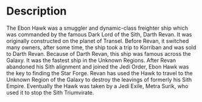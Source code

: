 # Description
The Ebon Hawk was a smuggler and dynamic-class freighter ship which was commanded by the famous Dark Lord of the Sith, Darth Revan.
It was originally constructed on the planet of Transel.
Before Revan, it switched many owners, after some time, the ship took a trip to Korriban and was sold to Darth Revan.
Because of Darth Revan, this ship was famous across the Galaxy.
It was the fastest ship in the Unknown Regions.
After Revan abandoned his Sith alignment and joined the Jedi Order, Ebon Hawk was the key to finding the Star Forge.
Revan has used the Hawk to travel to the Unknown Region of the Galaxy to destroy the leavings of formerly his Sith Empire.
Eventually the Hawk was taken by a Jedi Exile, Metra Surik, who used it to stop the Sith Triumvirate.